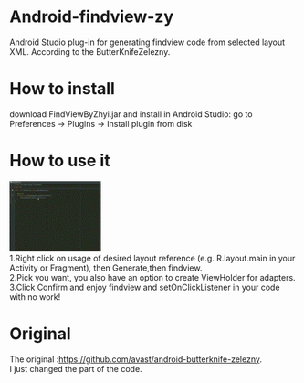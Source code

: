 # Android-findview-zy
Android Studio plug-in for generating findview code from selected layout XML. According to the ButterKnifeZelezny.  
# How to install
download FindViewByZhyi.jar and install in Android Studio: go to  Preferences → Plugins → Install plugin from disk
# How to use it
![](images/findview.gif)     
1.Right click on usage of desired layout reference (e.g. R.layout.main in your Activity or Fragment), then Generate,then findview.   
2.Pick you want, you also have an option to create ViewHolder for adapters.  
3.Click Confirm and enjoy findview and setOnClickListener in your code with no work!  

# Original
The original :https://github.com/avast/android-butterknife-zelezny.  
I just changed the part of the code.  

